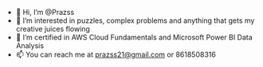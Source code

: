 - 👋 Hi, I’m @Prazss
- 👀 I’m interested in puzzles, complex problems and anything that gets my creative juices flowing
- 🌱 I’m certified in AWS Cloud Fundamentals and Microsoft Power BI Data Analysis
- 📫 You can reach me at prazss21@gmail.com or 8618508316


